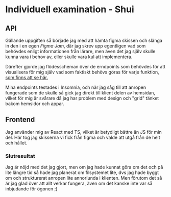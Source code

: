 # Individuell examination - Shui

## API

Gällande uppgiften så började jag med att hämta figma skissen och slänga in den i en egen *Figma Jam*, där jag skrev upp egentligen vad som behövdes enligt informationen från lärare, men även det jag själv skulle kunna vara i behov av, eller skulle vara kul att implementera.

Därefter gjorde jag flödesscheman över de erndpoints som behövdes för att visualisera för mig själv vad som faktiskt behövs göras för varje funktion, [som finns att se här.](./flow-schemas.md)

Mina endpoints testades i Insomnia, och när jag såg till att anropen fungerade som de skulle så gick jag direkt till klient delen av hemsidan, vilket för mig är svårare då jag har problem med design och "grid" tänket bakom hemsidor och appar.

## Frontend

Jag använder mig av React med TS, vilket är betydligt bättre än JS för min del. Här tog jag skisserna vi fick från figma och valde att utgå från de helt och hållet.

### Slutresultat

Jag är nöjd med det jag gjort, men om jag hade kunnat göra om det och på lite längre tid så hade jag planerat om filsystemet lite, dvs jag hade byggt om och strukturerat anropen lite annorlunda i klienten. Men förutom det så är jag glad över att allt verkar fungera, även om det kanske inte var så inbjudande för ögonen ;) 
